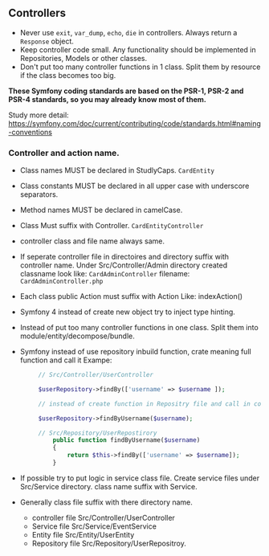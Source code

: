 ## Controllers

* Never use `exit`, `var_dump`, `echo`, `die` in controllers. Always return a `Response` object.
* Keep controller code small. Any functionality should be implemented in Repositories, Models or other classes.
* Don't put too many controller functions in 1 class. Split them by resource if the class becomes too big.


**These Symfony coding standards are based on the PSR-1, PSR-2 and PSR-4 standards, so you may already know most of them.**

Study more detail: https://symfony.com/doc/current/contributing/code/standards.html#naming-conventions


### Controller and action name.

* Class names MUST be declared in StudlyCaps.  `CardEntity`
* Class constants MUST be declared in all upper case with underscore separators.
* Method names MUST be declared in camelCase.
* Class Must suffix with  Controller.     `CardEntityController`
* controller class and file name always same.
* If seperate controller file in directoires and directory suffix with controller name.
    Under Src/Controller/Admin directory created classname look like:  ``` CardAdminController ```  filename: ``` CardAdminController.php ```

* Each class public Action must suffix with Action Like:  indexAction()
* Symfony 4 instead of create new object try to inject type hinting.
* Instead of put too many controller functions in one class. Split them into module/entity/decompose/bundle.

* Symfony instead of use repository inbuild function, crate meaning full function and call it
   Exampe:
   ```php
        // Src/Controller/UserController

        $userRepository->findBy(['username' => $username ]);

        // instead of create function in Repositry file and call in coroller like.

        $userRepository->findByUsername($username);

        // Src/Repository/UserRepostirory
            public function findByUsername($username)
            {
                return $this->findBy(['username' => $username]);
            }
    ```
* If possible try to put logic in service class file. Create service files under Src/Service directory. class name suffix with Service.

* Generally class file suffix with there directory name.

    - controller file Src/Controller/UserController
    - Service file  Src/Service/EventService
    - Entity file   Src/Entity/UserEntity
    - Repository file Src/Repository/UserRepositroy.


